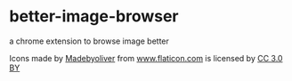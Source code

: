 # better-image-browser
a chrome extension to browse image better

<div>Icons made by <a href="https://www.flaticon.com/authors/madebyoliver" title="Madebyoliver">Madebyoliver</a> from <a href="https://www.flaticon.com/" title="Flaticon">www.flaticon.com</a> is licensed by <a href="http://creativecommons.org/licenses/by/3.0/" title="Creative Commons BY 3.0" target="_blank">CC 3.0 BY</a></div>